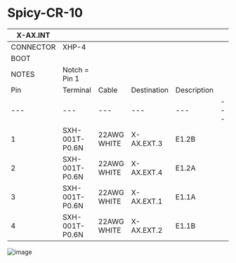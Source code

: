 # Spicy-CR-10



| X-AX.INT | | | | | |
| --- | --- | --- | --- | --- | --- |
| CONNECTOR | XHP-4 | | | | |
| BOOT | | | | | |
| NOTES | Notch = Pin 1 | | | | |
| Pin | Terminal | Cable | Destination | Description | |
| --- | --- | --- | --- | --- | --- |
| 1 | SXH-001T-P0.6N | 22AWG WHITE | X-AX.EXT.3 | E1.2B | |
| 2 | SXH-001T-P0.6N | 22AWG WHITE | X-AX.EXT.4 | E1.2A | |
| 3 | SXH-001T-P0.6N | 22AWG WHITE | X-AX.EXT.1 | E1.1A | |
| 4 | SXH-001T-P0.6N | 22AWG WHITE | X-AX.EXT.2 | E1.1B | |


![image](https://github.com/dlcklazer/Spicy-CR-10/assets/74157293/096f2b58-d332-4ad7-9a14-bed5a1ec402c)

